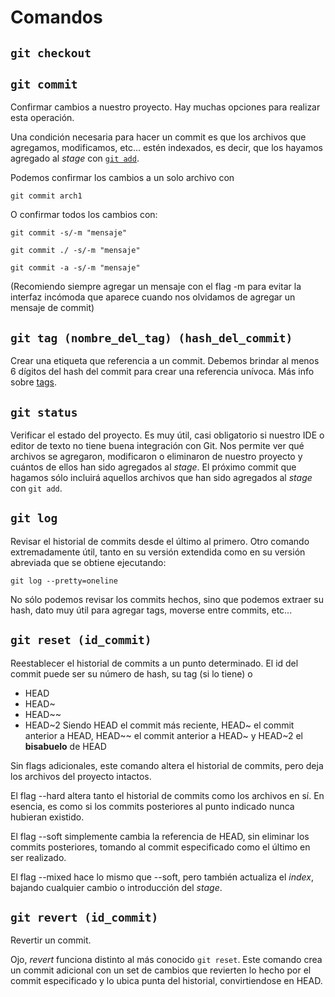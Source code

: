 # Comandos
## `git checkout`
## `git commit`
Confirmar cambios a nuestro proyecto.
Hay muchas opciones para realizar esta operación.

Una condición necesaria para hacer un commit es que los archivos que agregamos, modificamos, etc... estén indexados, es decir, que los hayamos agregado al *stage* con [`git add`](Programacion/Curso_git/Archivos/operaciones-CHEQUEAR.md).

Podemos confirmar los cambios a un solo archivo con

`git commit arch1`

O confirmar todos los cambios con:

`git commit -s/-m "mensaje"`

`git commit ./ -s/-m "mensaje"`

`git commit -a -s/-m "mensaje"`

(Recomiendo siempre agregar un mensaje con el flag -m para evitar la interfaz incómoda que aparece cuando nos olvidamos de agregar un mensaje de commit)
## `git tag (nombre_del_tag) (hash_del_commit)`
Crear una etiqueta que referencia a un commit. Debemos brindar al menos 6 dígitos del hash del commit para crear una referencia unívoca.
Más info sobre [tags](./tag.md).
## `git status`
Verificar el estado del proyecto. Es muy útil, casi obligatorio si nuestro IDE o editor de texto no tiene buena integración con Git.
Nos permite ver qué archivos se agregaron, modificaron o eliminaron de nuestro proyecto y cuántos de ellos han sido agregados al *stage*.
El próximo commit que hagamos sólo incluirá aquellos archivos que han sido agregados al *stage* con `git add`.
## `git log`
Revisar el historial de commits desde el último al primero.
Otro comando extremadamente útil, tanto en su versión extendida como en su versión abreviada que se obtiene ejecutando:

`git log --pretty=oneline`

No sólo podemos revisar los commits hechos, sino que podemos extraer su hash, dato muy útil para agregar tags, moverse entre commits, etc...
## `git reset (id_commit)`
Reestablecer el historial de commits a un punto determinado.
El id del commit puede ser su número de hash, su tag (si lo tiene) o
- HEAD
- HEAD~
- HEAD~~
- HEAD\~2
Siendo HEAD el commit más reciente, HEAD\~ el commit anterior a HEAD, HEAD~~ el commit anterior a HEAD~ y HEAD~2 el **bisabuelo** de HEAD

Sin flags adicionales, este comando altera el historial de commits, pero deja los archivos del proyecto intactos.

El flag --hard altera tanto el historial de commits como los archivos en sí. En esencia, es como si los commits posteriores al punto indicado nunca hubieran existido.

El flag --soft simplemente cambia la referencia de HEAD, sin eliminar los commits posteriores, tomando al commit especificado como el último en ser realizado.

El flag --mixed hace lo mismo que --soft, pero también actualiza el *index*, bajando cualquier cambio o introducción del *stage*.
## `git revert (id_commit)`
Revertir un commit.

Ojo, *revert* funciona distinto al más conocido `git reset`. Este comando crea un commit adicional con un set de cambios que revierten lo hecho por el commit especificado y lo ubica punta del historial, convirtiendose en HEAD.
